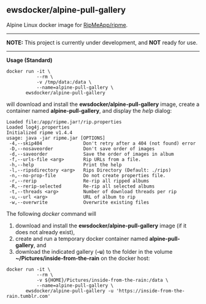 ## ewsdocker/alpine-pull-gallery

Alpine Linux docker image for [RipMeApp/ripme](https://github.com/RipMeApp/ripme).
____  

**NOTE:**  This project is currently under development, and **NOT** ready for use.  
____  

**Usage (Standard)**

```
docker run -it \
           --rm \
           -v /tmp/data:/data \
           --name=alpine-pull-gallery \
       ewsdocker/alpine-pull-gallery  

```
will download and install the **ewsdocker/alpine-pull-gallery** image, create a container named **alpine-pull-gallery**, and display the _help_ dialog:  

```
Loaded file:/app/ripme.jar!/rip.properties
Loaded log4j.properties
Initialized ripme v1.4.4
usage: java -jar ripme.jar [OPTIONS]
 -4,--skip404               Don't retry after a 404 (not found) error
 -D,--nosaveorder           Don't save order of images
 -d,--saveorder             Save the order of images in album
 -f,--urls-file <arg>       Rip URLs from a file.
 -h,--help                  Print the help
 -l,--ripsdirectory <arg>   Rips Directory (Default: ./rips)
 -n,--no-prop-file          Do not create properties file.
 -r,--rerip                 Re-rip all ripped albums
 -R,--rerip-selected        Re-rip all selected albums
 -t,--threads <arg>         Number of download threads per rip
 -u,--url <arg>             URL of album to rip
 -w,--overwrite             Overwrite existing files

```

The following _docker_ command will 
1. download and install the **ewsdocker/alpine-pull-gallery** image (if it does not already exist),  
2. create and run a temporary docker container named **alpine-pull-gallery**, and  
3. download the indicated gallery (**-u**) to the folder in the volume **~/Pictures/inside-from-the-rain** on the docker host:

```
docker run -it \
           --rm \
           -v ${HOME}/Pictures/inside-from-the-rain:/data \
           --name=alpine-pull-gallery \
       ewsdocker/alpine-pull-gallery -u 'https://inside-from-the-rain.tumblr.com'
```
